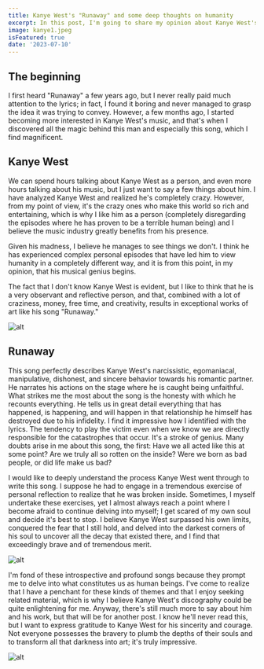 ```yaml
---
title: Kanye West's "Runaway" and some deep thoughts on humanity
excerpt: In this post, I'm going to share my opinion about Kanye West's song "Runaway." I want to discuss my thoughts on human behavior and explore its origins.
image: kanye1.jpeg
isFeatured: true
date: '2023-07-10'
---
```


## The beginning

I first heard "Runaway" a few years ago, but I never really paid much attention to the lyrics; in fact, I found it boring and never managed to grasp the idea it was trying to convey. However, a few months ago, I started becoming more interested in Kanye West's music, and that's when I discovered all the magic behind this man and especially this song, which I find magnificent.

## Kanye West

We can spend hours talking about Kanye West as a person, and even more hours talking about his music, but I just want to say a few things about him. I have analyzed Kanye West and realized he's completely crazy. However, from my point of view, it's the crazy ones who make this world so rich and entertaining, which is why I like him as a person (completely disregarding the episodes where he has proven to be a terrible human being) and I believe the music industry greatly benefits from his presence.

Given his madness, I believe he manages to see things we don't. I think he has experienced complex personal episodes that have led him to view humanity in a completely different way, and it is from this point, in my opinion, that his musical genius begins.

The fact that I don't know Kanye West is evident, but I like to think that he is a very observant and reflective person, and that, combined with a lot of craziness, money, free time, and creativity, results in exceptional works of art like his song "Runaway."

![alt](kanye2.jpeg)

## Runaway

This song perfectly describes Kanye West's narcissistic, egomaniacal, manipulative, dishonest, and sincere behavior towards his romantic partner. He narrates his actions on the stage where he is caught being unfaithful. What strikes me the most about the song is the honesty with which he recounts everything. He tells us in great detail everything that has happened, is happening, and will happen in that relationship he himself has destroyed due to his infidelity. I find it impressive how I identified with the lyrics. The tendency to play the victim even when we know we are directly responsible for the catastrophes that occur. It's a stroke of genius. Many doubts arise in me about this song, the first: Have we all acted like this at some point? Are we truly all so rotten on the inside? Were we born as bad people, or did life make us bad?

I would like to deeply understand the process Kanye West went through to write this song. I suppose he had to engage in a tremendous exercise of personal reflection to realize that he was broken inside. Sometimes, I myself undertake these exercises, yet I almost always reach a point where I become afraid to continue delving into myself; I get scared of my own soul and decide it's best to stop. I believe Kanye West surpassed his own limits, conquered the fear that I still hold, and delved into the darkest corners of his soul to uncover all the decay that existed there, and I find that exceedingly brave and of tremendous merit.

![alt](kanye3.jpeg)


I'm fond of these introspective and profound songs because they prompt me to delve into what constitutes us as human beings. I've come to realize that I have a penchant for these kinds of themes and that I enjoy seeking related material, which is why I believe Kanye West's discography could be quite enlightening for me. Anyway, there's still much more to say about him and his work, but that will be for another post. I know he'll never read this, but I want to express gratitude to Kanye West for his sincerity and courage. Not everyone possesses the bravery to plumb the depths of their souls and to transform all that darkness into art; it's truly impressive.

![alt](kanye4.jpeg)
